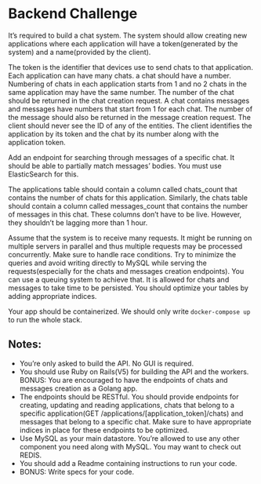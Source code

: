 # Backend Challenge

It’s required to build a chat system. The system should allow creating new applications where
each application will have a token(generated by the system) and a name(provided by the client).

The token is the identifier that devices use to send chats to that application.
Each application can have many chats. a chat should have a number. Numbering of chats in
each application starts from 1 and no 2 chats in the same application may have the same
number. The number of the chat should be returned in the chat creation request. A chat
contains messages and messages have numbers that start from 1 for each chat. The number of
the message should also be returned in the message creation request. The client should never
see the ID of any of the entities. The client identifies the application by its token and the chat by its number along with the application token.

Add an endpoint for searching through messages of a specific chat. It should be able to partially match messages’ bodies. You must use ElasticSearch for this.

The applications table should contain a column called chats_count that contains the number of
chats for this application. Similarly, the chats table should contain a column called
messages_count that contains the number of messages in this chat. These columns don’t have
to be live. However, they shouldn’t be lagging more than 1 hour.

Assume that the system is to receive many requests. It might be running on multiple servers in parallel and thus multiple requests may be processed concurrently. Make sure to handle race conditions. Try to minimize the queries and avoid writing directly to MySQL while serving the requests(especially for the chats and messages creation endpoints). You can use a queuing system to achieve that. It is allowed for chats and messages to take time to be persisted. You should optimize your tables by adding appropriate indices.

Your app should be containerized. We should only write `docker-compose up` to run the whole
stack.

## Notes:
<ul>
    <li> You’re only asked to build the API. No GUI is required. </li>
    <li> You should use Ruby on Rails(V5) for building the API and the workers. BONUS: You
are encouraged to have the endpoints of chats and messages creation as a Golang app.</li>
    <li> The endpoints should be RESTful. You should provide endpoints for creating, updating
and reading applications, chats that belong to a specific application(GET
/applications/[application_token]/chats) and messages that belong to a specific chat.
Make sure to have appropriate indices in place for these endpoints to be optimized.</li>
    <li> Use MySQL as your main datastore. You’re allowed to use any other component you
need along with MySQL. You may want to check out REDIS.</li>
    <li> You should add a Readme containing instructions to run your code.</li>
    <li> BONUS: Write specs for your code.</li>
</ul>

